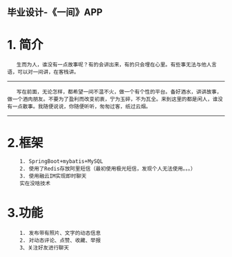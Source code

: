 ## 毕业设计-《一间》APP
# 1. 简介  
       生而为人，谁没有一点故事呢？有的会讲出来，有的只会埋在心里。有些事无法与他人言语，可以对一间讲，在客栈讲。
---  
       写在前面，无论怎样，都希望一间不温不火，做一个有个性的平台。备好酒水，讲讲故事，做一个酒肉朋友。不要为了盈利而改变初衷，宁为玉碎，不为瓦全。来到这里的都是闲人，谁没有一点散事。我随便说说，你随便听听，匆匆过客，纸过云烟。
---
# 2.框架
        1. SpringBoot+mybatis+MySQL
        2. 使用了Redis存放阿里短信（最初使用极光短信，发现个人无法使用。。。）
        3. 使用融云IM实现即时聊天
        实在没啥技术
# 3.功能
        1. 发布带有照片、文字的动态信息
        2. 对动态评论、点赞、收藏、举报
        3、关注好友进行聊天